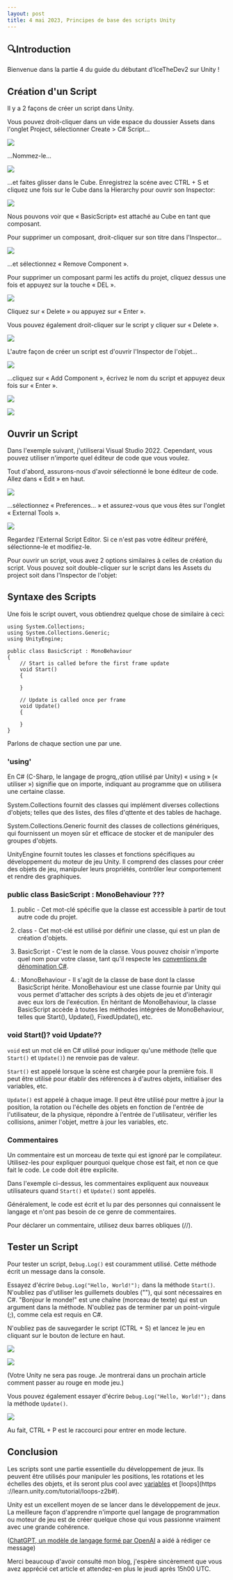 ```yaml
---
layout: post
title: 4 mai 2023, Principes de base des scripts Unity
---
```


## 🔍Introduction
Bienvenue dans la partie 4 du guide du débutant d'IceTheDev2 sur Unity !

## Création d'un Script
Il y a 2 façons de créer un script dans Unity.

Vous pouvez droit-cliquer dans un vide espace du doussier Assets dans l'onglet Project, sélectionner Create > C# Script...

<a data-flickr-embed="true" href="https://www.flickr.com/photos/197764307@N08/52855668248/in/dateposted-public/" title="99"><img src="https://live.staticflickr.com/65535/52855668248_a4f541723b_o.png"/></a>

...Nommez-le...

<a data-flickr-embed="true" href="https://www.flickr.com/photos/197764307@N08/52855399379/in/dateposted-public/" title="100"><img src="https://live.staticflickr.com/65535/52855399379_1982d3133b_o.png"/></a>

...et faites glisser dans le Cube. Enregistrez la scéne avec CTRL + S et cliquez une fois sur le Cube dans la Hierarchy pour ouvrir son Inspector:

<a data-flickr-embed="true" href="https://www.flickr.com/photos/197764307@N08/52855401849/in/dateposted-public/" title="101"><img src="https://live.staticflickr.com/65535/52855401849_be89836592_o.png"></a>

Nous pouvons voir que « BasicScript» est attaché au Cube en tant que composant.

Pour supprimer un composant, droit-cliquer sur son titre dans l'Inspector...

<a data-flickr-embed="true" href="https://www.flickr.com/photos/197764307@N08/52855403849/in/dateposted-public/" title="102"><img src="https://live.staticflickr.com/65535/52855403849_eb9280fc29_o.png"/></a>

...et sélectionnez « Remove Component ».

Pour supprimer un composant parmi les actifs du projet, cliquez dessus une fois et appuyez sur la touche « DEL ».

<a data-flickr-embed="true" href="https://www.flickr.com/photos/197764307@N08/52854654252/in/dateposted-public/" title="103"><img src="https://live.staticflickr.com/65535/52854654252_070fde0632_o.png"/></a>

Cliquez sur « Delete » ou appuyez sur « Enter ».

Vous pouvez également droit-cliquer sur le script y cliquer sur « Delete ».

<a data-flickr-embed="true" href="https://www.flickr.com/photos/197764307@N08/52855628730/in/dateposted-public/" title="104"><img src="https://live.staticflickr.com/65535/52855628730_401b8dce90_o.png"/></a>

L'autre façon de créer un script est d'ouvrir l'Inspector de l'objet...

<a data-flickr-embed="true" href="https://www.flickr.com/photos/197764307@N08/52854657817/in/dateposted-public/" title="105"><img src="https://live.staticflickr.com/65535/52854657817_3cedcf4524_o.png"/></a>

...cliquez sur « Add Component », écrivez le nom du script et appuyez deux fois sur « Enter ».

<a data-flickr-embed="true" href="https://www.flickr.com/photos/197764307@N08/52855242026/in/dateposted-public/" title="106"><img src="https://live.staticflickr.com/65535/52855242026_12208ac23c_o.png"/></a>

<a data-flickr-embed="true" href="https://www.flickr.com/photos/197764307@N08/52855687768/in/dateposted-public/" title="107"><img src="https://live.staticflickr.com/65535/52855687768_4d1713a0e8_o.png"/></a>

## Ouvrir un Script
Dans l'exemple suivant, j'utiliserai Visual Studio 2022. Cependant, vous pouvez utiliser n'importe quel éditeur de code que vous voulez.

Tout d'abord, assurons-nous d'avoir sélectionné le bone éditeur de code. Allez dans « Edit » en haut.

<a data-flickr-embed="true" href="https://www.flickr.com/photos/197764307@N08/52855422149/in/dateposted-public/" title="108"><img src="https://live.staticflickr.com/65535/52855422149_78b11072e2_o.png"/></a>

...sélectionnez « Preferences... » et assurez-vous que vous êtes sur l'onglet « External Tools ».

<a data-flickr-embed="true" href="https://www.flickr.com/photos/197764307@N08/52855696403/in/dateposted-public/" title="109"><img src="https://live.staticflickr.com/65535/52855696403_2c23330019_o.png"/></a>

Regardez l'External Script Editor. Si ce n'est pas votre éditeur préféré, sélectionne-le et modifiez-le.

Pour ouvrir un script, vous avez 2 options similaires à celles de création du script. Vous pouvez soit double-cliquer sur le script dans les Assets du project soit dans l'Inspector de l'objet:

## Syntaxe des Scripts
Une fois le script ouvert, vous obtiendrez quelque chose de similaire à ceci:
```
using System.Collections;
using System.Collections.Generic;
using UnityEngine;

public class BasicScript : MonoBehaviour
{
    // Start is called before the first frame update
    void Start()
    {
        
    }

    // Update is called once per frame
    void Update()
    {
        
    }
}
```

Parlons de chaque section une par une.

### 'using'
En C# (C-Sharp, le langage de progrq,,qtion utilisé par Unity) « using » (« utiliser ») signifie que on importe, indiquant au programme que on utilisera une certaine classe.

System.Collections fournit des classes qui implément diverses collections d'objets; telles que des listes, des files d'qttente et des tables de hachage.

System.Collections.Generic fournit des classes de collections génériques, qui fournissent un moyen sûr et efficace de stocker et de manipuler des groupes d'objets.

UnityEngine fournit toutes les classes et fonctions spécifiques au développement du moteur de jeu Unity. Il comprend des classes pour créer des objets de jeu, manipuler leurs propriétés, contrôler leur comportement et rendre des graphiques.

### public class BasicScript : MonoBehaviour ???
1. public - Cet mot-clé spécifie que la classe est accessible à partir de tout autre code du projet.

2. class - Cet mot-clé est utilisé por définir une classe, qui est un plan de création d'objets.

3. BasicScript - C'est le nom de la classe. Vous pouvez choisir n'importe quel nom pour votre classe, tant qu'il respecte les [conventions de dénomination C#](https://learn.microsoft.com/en-us/dotnet/csharp/fundamentals/coding-style/coding-conventions).

4. : MonoBehaviour - Il s'agit de la classe de base dont la classe BasicScript hérite. MonoBehaviour est une classe fournie par Unity qui vous permet d'attacher des scripts à des objets de jeu et d'interagir avec eux lors de l'exécution. En héritant de MonoBehaviour, la classe BasicScript accède à toutes les méthodes intégrées de MonoBehaviour, telles que Start(), Update(), FixedUpdate(), etc.

### void Start()? void Update??
`void` est un mot clé en C# utilisé pour indiquer qu'une méthode (telle que `Start()` et `Update()`) ne renvoie pas de valeur.

`Start()` est appelé lorsque la scène est chargée pour la première fois. Il peut être utilisé pour établir des références à d'autres objets, initialiser des variables, etc.

`Update()` est appelé à chaque image. Il peut être utilisé pour mettre à jour la position, la rotation ou l'échelle des objets en fonction de l'entrée de l'utilisateur, de la physique, répondre à l'entrée de l'utilisateur, vérifier les collisions, animer l'objet, mettre à jour les variables, etc.

### Commentaires
Un commentaire est un morceau de texte qui est ignoré par le compilateur. Utilisez-les pour expliquer pourquoi quelque chose est fait, et non ce que fait le code. Le code doit être explicite.

Dans l'exemple ci-dessus, les commentaires expliquent aux nouveaux utilisateurs quand `Start()` et `Update()` sont appelés.

Généralement, le code est écrit et lu par des personnes qui connaissent le langage et n'ont pas besoin de ce genre de commentaires.

Pour déclarer un commentaire, utilisez deux barres obliques (//).

## Tester un Script
Pour tester un script, `Debug.Log()` est couramment utilisé. Cette méthode écrit un message dans la console.

Essayez d'écrire `Debug.Log("Hello, World!");` dans la méthode `Start()`. N'oubliez pas d'utiliser les guillemets doubles (""), qui sont nécessaires en C#. "Bonjour le monde!" est une chaîne (morceau de texte) qui est un argument dans la méthode. N'oubliez pas de terminer par un point-virgule (;), comme cela est requis en C#.

N'oubliez pas de sauvegarder le script (CTRL + S) et lancez le jeu en cliquant sur le bouton de lecture en haut.

<a data-flickr-embed="true" href="https://www.flickr.com/photos/197764307@N08/52855717808/in/dateposted-public/" title="110"><img src="https://live.staticflickr.com/65535/52855717808_92f9ee8fca_o.png"/></a>

<a data-flickr-embed="true" href="https://www.flickr.com/photos/197764307@N08/52855666990/in/dateposted-public/" title="111"><img src="https://live.staticflickr.com/65535/52855666990_f5989cf3c4_o.png"/></a>

(Votre Unity ne sera pas rouge. Je montrerai dans un prochain article comment passer au rouge en mode jeu.)

Vous pouvez également essayer d'écrire `Debug.Log("Hello, World!");` dans la méthode `Update()`.

<a data-flickr-embed="true" href="https://www.flickr.com/photos/197764307@N08/52855666990/in/dateposted-public/" title="111"><img src="https://live.staticflickr.com/65535/52855666990_f5989cf3c4_o.png"/></a>

Au fait, CTRL + P est le raccourci pour entrer en mode lecture.

## Conclusion
Les scripts sont une partie essentielle du développement de jeux. Ils peuvent être utilisés pour manipuler les positions, les rotations et les échelles des objets, et ils seront plus cool avec [variables](https://mammothinteractive.com/variables-in-c-unity-tutorial/) et [loops](https ://learn.unity.com/tutorial/loops-z2b#).

Unity est un excellent moyen de se lancer dans le développement de jeux. La meilleure façon d'apprendre n'importe quel langage de programmation ou moteur de jeu est de créer quelque chose qui vous passionne vraiment avec une grande cohérence.

([ChatGPT, un modèle de langage formé par OpenAI](https://chat.openai.com/) a aidé à rédiger ce message)

Merci beaucoup d'avoir consulté mon blog, j'espère sincèrement que vous avez apprécié cet article et attendez-en plus le jeudi après 15h00 UTC.
